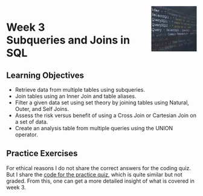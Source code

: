 <a href="../">
  <img src="/img/SQL_for_Data_Science_logo.avif" width="120" align="right">
</a>

# Week 3 <br> Subqueries and Joins in SQL

## Learning Objectives
- Retrieve data from multiple tables using subqueries.
- Join tables using an Inner Join and table aliases.
- Filter a given data set using set theory by joining tables using Natural, Outer, and Self Joins.
- Assess the risk versus benefit of using a Cross Join or Cartesian Join on a set of data.
- Create an analysis table from multiple queries using the UNION operator.

## Practice Exercises

For ethical reasons I do not share the correct answers for the coding quiz. But I share the [code for the practice quiz](./exercise.sql), which is quite similar but not graded. From this, one can get a more detailed insight of what is covered in week 3. 
